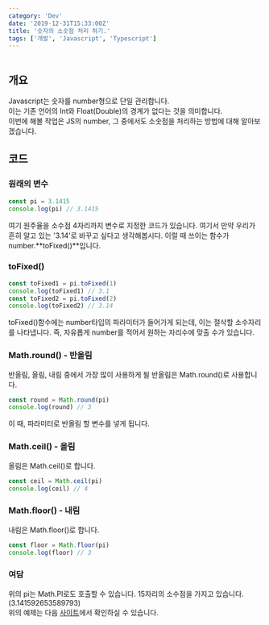 ```yaml
---
category: 'Dev'
date: '2019-12-31T15:33:00Z'
title: '숫자의 소숫점 처리 하기.'
tags: ['개발', 'Javascript', 'Typescript']
---
```


```toc

```

## 개요

Javascript는 숫자를 number형으로 단일 관리합니다.  
이는 기존 언어의 Int와 Float(Double)의 경계가 없다는 것을 의미합니다.  
이번에 해볼 작업은 JS의 number, 그 중에서도 소숫점을 처리하는 방법에 대해 알아보겠습니다.

## 코드

### 원래의 변수

```javascript
const pi = 3.1415
console.log(pi) // 3.1415
```

여기 원주율을 소수점 4자리까지 변수로 지정한 코드가 있습니다.
여기서 만약 우리가 흔히 알고 있는 '3.14'로 바꾸고 싶다고 생각해봅시다.
이럴 때 쓰이는 함수가 number.**toFixed()**입니다.

### toFixed()

```javascript
const toFixed1 = pi.toFixed(1)
console.log(toFixed1) // 3.1
const toFixed2 = pi.toFixed(2)
console.log(toFixed2) // 3.14
```

toFixed()함수에는 number타입의 파라미터가 들어가게 되는데, 이는 절삭할 소수자리를 나타냅니다.
즉, 자유롭게 number를 적어서 원하는 자리수에 맞출 수가 있습니다.

### Math.round() - 반올림

반올림, 올림, 내림 중에서 가장 많이 사용하게 될 반올림은 Math.round()로 사용합니다.

```javascript
const round = Math.round(pi)
console.log(round) // 3
```

이 때, 파라미터로 반올림 할 변수를 넣게 됩니다.

### Math.ceil() - 올림

올림은 Math.ceil()로 합니다.

```javascript
const ceil = Math.ceil(pi)
console.log(ceil) // 4
```

### Math.floor() - 내림

내림은 Math.floor()로 합니다.

```javascript
const floor = Math.floor(pi)
console.log(floor) // 3
```

### 여담

위의 pi는 Math.PI로도 호출할 수 있습니다. 15자리의 소수점을 가지고 있습니다.(3.141592653589793)  
위의 예제는 다음 [사이트](https://codepen.io/jellive/pen/YzPrZZE)에서 확인하실 수 있습니다.

